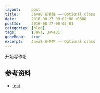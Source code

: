 ```yaml
---
layout:     post
title:      Java8 新特性 —— Optional class
date:       2016-08-27 00:02:00 +0800
postId:     2016-08-27-00-02-01
categories: [blog]
tags:       [Java, Java8]
geneMenu:   true
excerpt:    Java8 新特性 —— Optional class
---
```


开始写作吧

## 参考资料

* [test](test.html)

```java
```
